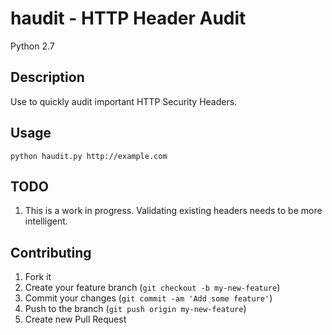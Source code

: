 # haudit - HTTP Header Audit

Python 2.7

## Description

Use to quickly audit important HTTP Security Headers. 

## Usage
    
    python haudit.py http://example.com

## TODO

1. This is a work in progress. Validating existing headers needs to be more intelligent.

## Contributing

1. Fork it
2. Create your feature branch (`git checkout -b my-new-feature`)
3. Commit your changes (`git commit -am 'Add some feature'`)
4. Push to the branch (`git push origin my-new-feature`)
5. Create new Pull Request
